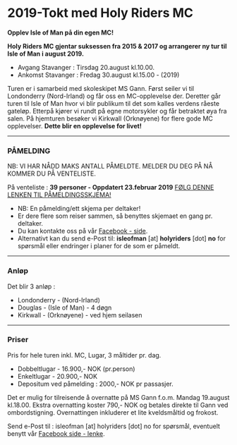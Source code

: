 # 2019-Tokt med Holy Riders MC

**Opplev Isle of Man på din egen MC!**

**Holy Riders MC gjentar suksessen fra 2015 & 2017 og arrangerer ny tur til Isle of Man i august 2019.**

- Avgang Stavanger : Tirsdag 20.august kl.10.00.
- Ankomst Stavanger : Fredag 30.august kl.15.00  - (2019)

Turen er i samarbeid med skoleskipet MS Gann. Først seiler vi til Londonderry (Nord-Irland) og får oss en MC-opplevelse der. Deretter går turen til Isle of Man hvor vi blir publikum til det som kalles verdens råeste gateløp. Etterpå kjører vi rundt på egne motorsykler og får betraktet øya fra salen. På hjemturen besøker vi Kirkwall (Orknøyene) for flere gode MC opplevelser. **Dette blir en opplevelse for livet!**

---

### PÅMELDING

NB: VI HAR NÅDD MAKS ANTALL PÅMELDTE. MELDER DU DEG PÅ NÅ KOMMER DU PÅ VENTELISTE.

På venteliste : **39 personer - Oppdatert 23.februar 2019**
[FØLG DENNE LENKEN TIL PÅMELDINGSSKJEMA!](https://goo.gl/forms/glA05tHhhWPP6AlU2)

- NB: En påmelding/ett skjema per deltaker!
- Er dere flere som reiser sammen, så benyttes skjemaet en gang pr. deltaker.
- Du kan kontakte oss på vår [Facebook - side](https://www.facebook.com/gannhrmc/).
- Alternativt kan du send e-Post til: **isleofman** [at] **holyriders** [dot] **no** for spørsmål eller endringer i planer for de som er påmeldt.

---

### **Anløp**

Det blir 3 anløp :

- Londonderry - (Nord-Irland)
- Douglas - (Isle of Man) - 4 døgn
- Kirkwall - (Orknøyene) - ved hjem seilasen

---

### **Priser**

Pris for hele turen inkl. MC, Lugar, 3 måltider pr. dag.

- Dobbeltlugar - 16.900,- NOK (pr.person)
- Enkeltlugar - 20.900,- NOK
- Depositum ved påmelding : 2000,- NOK pr passasjer.

Det er mulig for tilreisende å overnatte på MS Gann f.o.m. Mandag 19.august kl.18.00. Ekstra overnatting koster 790,- NOK og betales direkte til Gann ved ombordstigning. Overnattingen inkluderer et lite kveldsmåltid og frokost.

Send e-Post til : isleofman [at] holyriders [dot] no for spørsmål, eventuelt benytt vår [Facebook side - lenke](https://www.facebook.com/gannhrmc/).